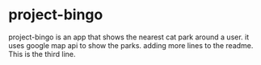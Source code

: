 # project-bingo
project-bingo is an app that shows the nearest cat park around a user.
it uses google map api to show the parks.
adding more lines to the readme.
This is the third line.